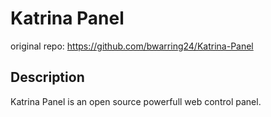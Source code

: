# Katrina Panel

original repo: https://github.com/bwarring24/Katrina-Panel

## Description
Katrina Panel is an open source powerfull web control panel.
